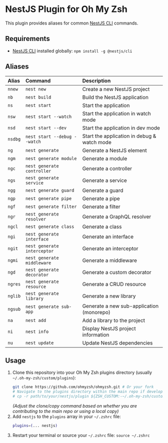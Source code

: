 # NestJS Plugin for Oh My Zsh

This plugin provides aliases for common [NestJS CLI](https://docs.nestjs.com/cli/overview) commands.

## Requirements

- [NestJS CLI](https://docs.nestjs.com/cli/overview#installation) installed globally:
  `npm install -g @nestjs/cli`

## Aliases

| Alias   | Command                      | Description                                 |
| :------ | :--------------------------- | :------------------------------------------ |
| `nnew`  | `nest new`                   | Create a new NestJS project                 |
| `nb`    | `nest build`                 | Build the NestJS application                |
| `ns`    | `nest start`                 | Start the application                       |
| `nsw`   | `nest start --watch`         | Start the application in watch mode         |
| `nsd`   | `nest start --dev`           | Start the application in dev mode           |
| `nsdbg` | `nest start --debug --watch` | Start the application in debug & watch mode |
| `ng`    | `nest generate`              | Generate a NestJS element                   |
| `ngm`   | `nest generate module`       | Generate a module                           |
| `ngc`   | `nest generate controller`   | Generate a controller                       |
| `ngs`   | `nest generate service`      | Generate a service                          |
| `ngg`   | `nest generate guard`        | Generate a guard                            |
| `ngp`   | `nest generate pipe`         | Generate a pipe                             |
| `ngf`   | `nest generate filter`       | Generate a filter                           |
| `ngr`   | `nest generate resolver`     | Generate a GraphQL resolver                 |
| `ngcl`  | `nest generate class`        | Generate a class                            |
| `ngi`   | `nest generate interface`    | Generate an interface                       |
| `ngit`  | `nest generate interceptor`  | Generate an interceptor                     |
| `ngmi`  | `nest generate middleware`   | Generate a middleware                       |
| `ngd`   | `nest generate decorator`    | Generate a custom decorator                 |
| `ngres` | `nest generate resource`     | Generate a CRUD resource                    |
| `nglib` | `nest generate library`      | Generate a new library                      |
| `ngsub` | `nest generate sub-app`      | Generate a new sub-application (monorepo)   |
| `na`    | `nest add`                   | Add a library to the project                |
| `ni`    | `nest info`                  | Display NestJS project information          |
| `nu`    | `nest update`                | Update NestJS dependencies                  |

## Usage

1.  Clone this repository into your Oh My Zsh plugins directory (usually `~/.oh-my-zsh/custom/plugins`):
    ```sh
    git clone https://github.com/ohmyzsh/ohmyzsh.git # Or your fork
    # Navigate to the plugins directory within the main repo if developing locally
    # cp -r path/to/your/nestjs/plugin ${ZSH_CUSTOM:-~/.oh-my-zsh/custom}/plugins/nestjs
    ```
    _(Adjust the clone/copy command based on whether you are contributing to the main repo or using a local
    copy)_
2.  Add `nestjs` to the `plugins` array in your `~/.zshrc` file:
    ```zsh
    plugins=(... nestjs)
    ```
3.  Restart your terminal or source your `~/.zshrc` file: `source ~/.zshrc`
